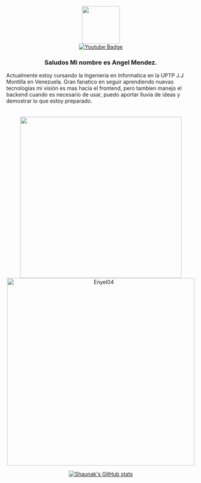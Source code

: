 [I believe in center aligned 🤲]: #

<div align="center">
  
[this is for the picture]: #	
<div id="header">
<img src="https://media.giphy.com/media/M9gbBd9nbDrOTu1Mqx/giphy.gif" width="100"/>
</div>
  
[badges i got it from shields.io ... anyone can copy and paste the link and change the parameters to test out, atleast thats how i did it]: #  
<div id="badges">

<a href="https://angelmendezportafolio.netlify.app">
  <img src="https://img.shields.io/badge/Portafolio-black?style=for-the-badge" alt="Youtube Badge"/>
</a>
</div>


### Saludos Mi nombre es **Angel Mendez**.
<div align='left'>
Actualmente estoy cursando la Ingenieria en Informatica en la UPTP J.J Montilla en Venezuela. Gran fanatico en seguir aprendiendo nuevas tecnologias mi visión es mas hacia el frontend, pero tambien manejo el backend cuando es necesario de usar, puedo aportar lluvia de ideas y demostrar lo que estoy preparado.
</div>

<br>
<br>
<img aling='' src="https://media.giphy.com/media/L8K62iTDkzGX6/giphy.gif" width="430" />
  <img align=""  src="https://github-readme-stats.vercel.app/api/top-langs?username=Enyel04&show_icons=true&theme=dark&locale=en&layout=compact" alt="Enyel04" width="500"  />




[i got this from a github repo: anuraghazra/github-readme-stats it was nice actually big shoutout to him]: #


[![Shaunak's GitHub stats](https://github-readme-stats.vercel.app/api?username=Enyel04&count_private=true&show_icons=true&theme=dark)](https://github.com/Enyel04/github-readme-stats)





 
</div>
